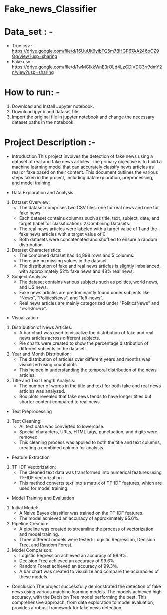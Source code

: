# Fake_news_Classifier

# Data_set : - 
* True.csv : https://drive.google.com/file/d/16UuUit9yibFQ5m7BHGP67AA246pOZ9Qq/view?usp=sharing
* Fake.csv : https://drive.google.com/file/d/1wMGIkkWnE3rOLd4LzCDiVDC3rr7dmY2n/view?usp=sharing

# How to run: -
1. Download and Install Jupyter notebook.
2. Download ipynb and dataset file
3. Import the original  file in jupyter notebook and change the necessary dataset paths in the notebook.

# Project Description :- 
* Introduction
This project involves the detection of fake news using a dataset of real and fake news articles. The primary objective is to build a machine learning model that can accurately classify news articles as real or fake based on their content. This document outlines the various steps taken in the project, including data exploration, preprocessing, and model training.

* Data Exploration and Analysis
1. Dataset Overview:
   * The dataset comprises two CSV files: one for real news and one for fake news.
   * Each dataset contains columns such as title, text, subject, date, and target (label for classification).
2.Combining Datasets:
   * The real news articles were labeled with a target value of 1 and the fake news articles with a target value of 0.
   * Both datasets were concatenated and shuffled to ensure a random distribution.
3. Dataset Characteristics:
   * The combined dataset has 44,898 rows and 5 columns.
   * There are no missing values in the dataset.
   * The distribution of fake and real news articles is slightly imbalanced, with approximately 52% fake news and 48% real news.
4. Subject Analysis:
   * The dataset contains various subjects such as politics, world news, and US news.
   * Fake news articles are predominantly found under subjects like "News", "PoliticsNews", and "left-news".
   * Real news articles are mainly categorized under "PoliticsNews" and "worldnews".
* Visualization
1. Distribution of News Articles:
   * A bar chart was used to visualize the distribution of fake and real news articles across different subjects.
   * Pie charts were created to show the percentage distribution of different subjects in the dataset.
2. Year and Month Distribution:
   * The distribution of articles over different years and months was visualized using count plots.
   * This helped in understanding the temporal distribution of the news articles.
3. Title and Text Length Analysis:
   * The number of words in the title and text for both fake and real news articles was analyzed.  
   * Box plots revealed that fake news tends to have longer titles but shorter content compared to real news.
* Text Preprocessing
1. Text Cleaning:
   * All text data was converted to lowercase.
   * Special characters, URLs, HTML tags, punctuation, and digits were removed.
   * This cleaning process was applied to both the title and text columns, creating a combined column for analysis.
* Feature Extraction
1. TF-IDF Vectorization:
   * The cleaned text data was transformed into numerical features using TF-IDF vectorization.
   * This method converts text into a matrix of TF-IDF features, which are used for model training.
* Model Training and Evaluation
1. Initial Model:
   * A Naive Bayes classifier was trained on the TF-IDF features.
   * The model achieved an accuracy of approximately 95.6%.
2. Pipeline Creation:
   * A pipeline was created to streamline the process of vectorization and model training.
   * Three different models were tested: Logistic Regression, Decision Tree, and Random Forest.
3. Model Comparison:
   * Logistic Regression achieved an accuracy of 98.9%.
   * Decision Tree achieved an accuracy of 99.6%.
   * Random Forest achieved an accuracy of 99.3%.
   * A bar chart was created to visualize and compare the accuracies of these models.
* Conclusion
The project successfully demonstrated the detection of fake news using various machine learning models. The models achieved high accuracy, with the Decision Tree model performing the best. This comprehensive approach, from data exploration to model evaluation, provides a robust framework for fake news detection.

